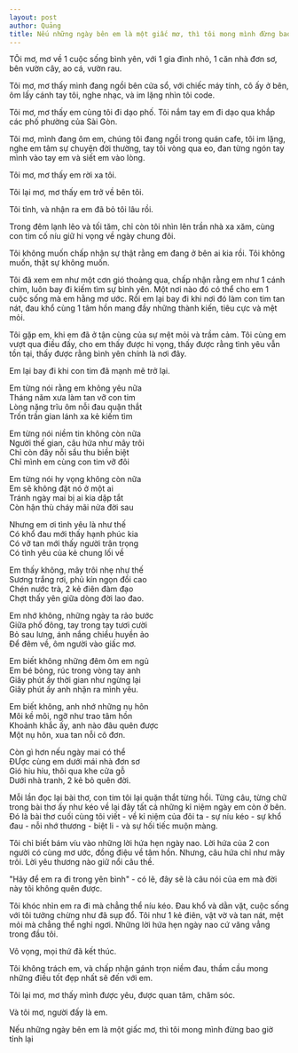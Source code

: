```yaml
---
layout: post
author: Quảng
title: Nếu những ngày bên em là một giấc mơ, thì tôi mong mình đừng bao giờ tỉnh lại
---
```

TÔi mơ, mơ về 1 cuộc sống bình yên, với 1 gia đình nhỏ, 1 căn nhà đơn sơ, bên vườn cây, ao cá, vườn rau.

Tôi mơ, mơ thấy mình đang ngồi bên cửa sổ, với chiếc máy tính, cô ấy ở bên, ôm lấy cánh tay tôi, nghe nhạc, và im lặng nhìn tôi code.

Tôi mơ, mơ thấy em cùng tôi đi dạo phố. Tôi nắm tay em đi dạo qua khắp các phố phường của Sài Gòn.

Tôi mơ, mình đang ôm em, chúng tôi đang ngồi trong quán cafe, tôi im lặng, nghe em tâm sự chuyện đời thường, tay tôi vòng qua eo, đan từng ngón tay mình vào tay em và siết em vào lòng. 

Tôi mơ, mơ thấy em rời xa tôi.

Tôi lại mơ, mơ thấy em trở về bên tôi.

Tôi tỉnh, và nhận ra em đã bỏ tôi lâu rồi. 

Trong đêm lạnh lẽo và tối tăm, chỉ còn tôi nhìn lên trần nhà xa xăm, cùng con tim cố níu giữ hi vọng về ngày chung đôi.

Tôi không muốn chấp nhận sự thật rằng em đang ở bên ai kia rồi. Tôi không muốn, thật sự không muốn.

Tôi đã xem em như một cơn gió thoảng qua, chấp nhận rằng em như 1 cánh chim, luôn bay đi kiếm tìm sự bình yên. Một nơi nào đó có thể cho em 1 cuộc sống mà em hằng mơ ước. Rồi em lại bay đi khi nơi đó làm con tim tan nát, đau khổ cùng 1 tâm hồn mang đầy những thành kiến, tiêu cực và mệt mỏi.

Tôi gặp em, khi em đã ở tận cùng của sự mệt mỏi và trầm cảm. Tôi cùng em vượt qua điều đấy, cho em thấy được hi vọng, thấy được rằng tình yêu vẫn tồn tại, thấy được rằng bình yên chính là nơi đây. 

Em lại bay đi khi con tim đã mạnh mẽ trở lại.

Em từng nói rằng em không yêu nữa  
Tháng năm xưa làm tan vỡ con tim  
Lòng nặng trĩu ôm nỗi đau quặn thắt  
Trốn trần gian lánh xa kẻ kiếm tìm  

Em từng nói niềm tin không còn nữa  
Người thế gian, câu hứa như mây trôi  
Chỉ còn đây nỗi sầu thu biền biệt  
Chỉ mình em cùng con tim vỡ đôi  

Em từng nói hy vọng không còn nữa  
Em sẽ không đặt nó ở một ai  
Tránh ngày mai bị ai kia dập tắt  
Còn hận thù cháy mãi nửa đời sau  

Nhưng em ơi tình yêu là như thế  
Có khổ đau mới thấy hạnh phúc kia  
Có vỡ tan mới thấy người trân trọng  
Có tình yêu của kẻ chung lối về  

Em thấy không, mây trôi nhẹ như thế  
Sương trắng rơi, phủ kín ngọn đồi cao  
Chén nước trà, 2 kẻ điên đàm đạo  
Chợt thấy yên giữa dòng đời lao đao.  

Em nhớ không, những ngày ta rảo bước  
Giữa phố đông, tay trong tay tươi cười  
Bỏ sau lưng, ánh nắng chiều huyền ảo  
Để đêm về, ôm người vào giấc mơ.

Em biết không những đêm ôm em ngủ  
Em bé bỏng, rúc trong vòng tay anh  
Giây phút ấy thời gian như ngừng lại  
Giây phút ấy anh nhận ra mình yêu.  

Em biết không, anh nhớ những nụ hôn  
Môi kề môi, ngỡ như trao tâm hồn  
Khoảnh khắc ấy, anh nào đâu quên được  
Một nụ hôn, xua tan nỗi cô đơn.  

Còn gì hơn nếu ngày mai có thể  
ĐƯợc cùng em dưới mái nhà đơn sơ  
Gió hiu hiu, thôi qua khe cửa gỗ  
Dưới nhà tranh, 2 kẻ bỏ quên đời.  

Mỗi lần đọc lại bài thơ, con tim tôi lại quặn thắt từng hồi. Từng câu, từng chữ trong bài thơ ấy như kéo về lại đây tất cả những kỉ niệm ngày em còn ở bên. Đó là bài thơ cuối cùng tôi viết - về kỉ niệm của đôi ta - sự níu kéo - sự khổ đau - nỗi nhớ thương - biệt li - và sự hối tiếc muộn màng.

Tôi chỉ biết bám víu vào những lời hứa hẹn ngày nao. Lời hứa của 2 con người có cùng mơ ước, đồng điệu về tâm hồn. Nhưng, câu hứa chỉ như mây trôi. Lời yêu thương nào giữ nổi câu thề.

"Hãy để em ra đi trong yên bình" - có lẽ, đây sẽ là câu nói của em mà đời này tôi không quên được.

Tôi khóc nhìn em ra đi mà chẳng thể níu kéo. Đau khổ và dằn vặt, cuộc sống với tôi tưởng chừng như đã sụp đổ. Tôi như 1 kẻ điên, vật vờ và tan nát, mệt mỏi mà chẳng thể nghỉ ngơi. Những lời hứa hẹn ngày nao cứ văng vẳng trong đầu tôi. 

Vô vọng, mọi thứ đã kết thúc. 

Tôi không trách em, và chấp nhận gánh trọn niềm đau, thầm cầu mong những điều tốt đẹp nhất sẽ đến với em.

Tôi lại mơ, mơ thấy mình được yêu, được quan tâm, chăm sóc. 

Và tôi mơ, người đấy là em.

Nếu những ngày bên em là một giấc mơ, thì tôi mong mình đừng bao giờ tỉnh lại
